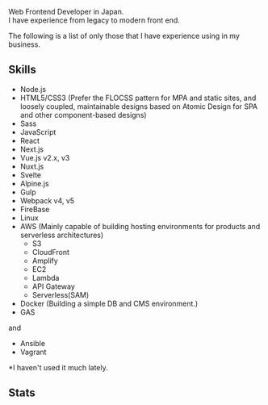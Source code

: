 Web Frontend Developer in Japan.  
I have experience from legacy to modern front end.

The following is a list of only those that I have experience using in my business.

## Skills

- Node.js
- HTML5/CSS3 (Prefer the FLOCSS pattern for MPA and static sites, and loosely coupled, maintainable designs based on Atomic Design for SPA and other component-based designs)
- Sass
- JavaScript
- React
- Next.js
- Vue.js v2.x, v3
- Nuxt.js
- Svelte
- Alpine.js
- Gulp
- Webpack v4, v5
- FireBase
- Linux
- AWS (Mainly capable of building hosting environments for products and serverless architectures)
  - S3
  - CloudFront
  - Amplify
  - EC2
  - Lambda
  - API Gateway
  - Serverless(SAM)
- Docker (Building a simple DB and CMS environment.)
- GAS

and

- Ansible
- Vagrant

*I haven't used it much lately.

## Stats

<a href="https://github.com/uuki/github-readme-stats">
  <img align="left" src="https://github-readme-stats.vercel.app/api?username=uuki&custom_title=uuki's%20GitHub%20Stats&count_private=true&show_icons=true&hide=contribs" alt="" />
</a>
